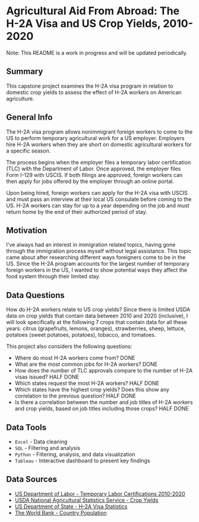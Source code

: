 # Agricultural Aid From Abroad: The H-2A Visa and US Crop Yields, 2010-2020

Note: This README is a work in progress and will be updated periodically.


## Summary

This capstone project examines the H-2A visa program in relation to domestic crop yields to assess the effect of H-2A workers on American agriculture.


## General Info

The H-2A visa program allows nonimmigrant foreign workers to come to the US to perform temporary agricultural work for a US employer. Employers hire H-2A workers when they are short on domestic agricultural workers for a specific season.

The process begins when the employer files a temporary labor certification (TLC) with the Department of Labor. Once approved, the employer files Form I-129 with USCIS. If both filings are approved, foreign workers can then apply for jobs offered by the employer through an online portal.

Upon being hired, foreign workers can apply for the H-2A visa with USCIS and must pass an interview at their local US consulate before coming to the US. H-2A workers can stay for up to a year depending on the job and must return home by the end of their authorized period of stay.

## Motivation

I've always had an interest in immigration related topics, having gone through the immigration process myself without legal assistance. This topic came about after researching different ways foreigners come to be in the US. Since the H-2A program accounts for the largest number of temporary foreign workers in the US, I wanted to show potential ways they affect the food system through their limited stay.


## Data Questions

How do H-2A workers relate to US crop yields? Since there is limited USDA data on crop yields that contain data between 2010 and 2020 (inclusive), I will look specifically at the following 7 crops that contain data for all these years: citrus (grapefruits, lemons, oranges), strawberries, sheep, lettuce, potatoes (sweet potatoes, potatoes), tobacco, and tomatoes.

This project also considers the following questions:

- Where do most H-2A workers come from? DONE
- What are the most common jobs for H-2A workers? DONE
- How does the number of TLC approvals compare to the number of H-2A visas issued? HALF DONE
- Which states request the most H-2A workers? HALF DONE
- Which states have the highest crop yields? Does this show any correlation to the previous question? HALF DONE
- Is there a correlation between the number and job titles of H-2A workers and crop yields, based on job titles including those crops? HALF DONE


## Data Tools

- `Excel` - Data cleaning
- `SQL` - Filtering and analysis
- `Python` - Filtering, analysis, and data visualization
- `Tableau` - Interactive dashboard to present key findings


## Data Sources

- [US Department of Labor - Temporary Labor Certifications 2010-2020](https://www.dol.gov/agencies/eta/foreign-labor/performance)
- [USDA National Agricultural Statistics Service - Crop Yields](https://quickstats.nass.usda.gov/)
- [US Department of State - H-2A Visa Statistics](https://travel.state.gov/content/travel/en/legal/visa-law0/visa-statistics/nonimmigrant-visa-statistics.html)
- [The World Bank - Country Population](https://data.worldbank.org/indicator/SP.POP.TOTL)
